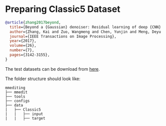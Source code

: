# Preparing Classic5 Dataset

<!-- [DATASET] -->

```bibtex
@article{zhang2017beyond,
  title={Beyond a {Gaussian} denoiser: Residual learning of deep {CNN} for image denoising},
  author={Zhang, Kai and Zuo, Wangmeng and Chen, Yunjin and Meng, Deyu and Zhang, Lei},
  journal={IEEE Transactions on Image Processing},
  year={2017},
  volume={26},
  number={7},
  pages={3142-3155},
}
```

The test datasets can be download from [here](https://github.com/cszn/DnCNN/tree/master/testsets).

The folder structure should look like:

```text
mmediting
├── mmedit
├── tools
├── configs
├── data
|   ├── Classic5
|   |   ├── input
|   |   ├── target
```
